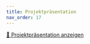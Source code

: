 ```yaml
---
title: Projektpräsentation
nav_order: 17
---
```



[📄 Projektpräsentation anzeigen](https://screwyt.github.io/vocapp/docs/00_assets/Präsentation_Web.pdf)
